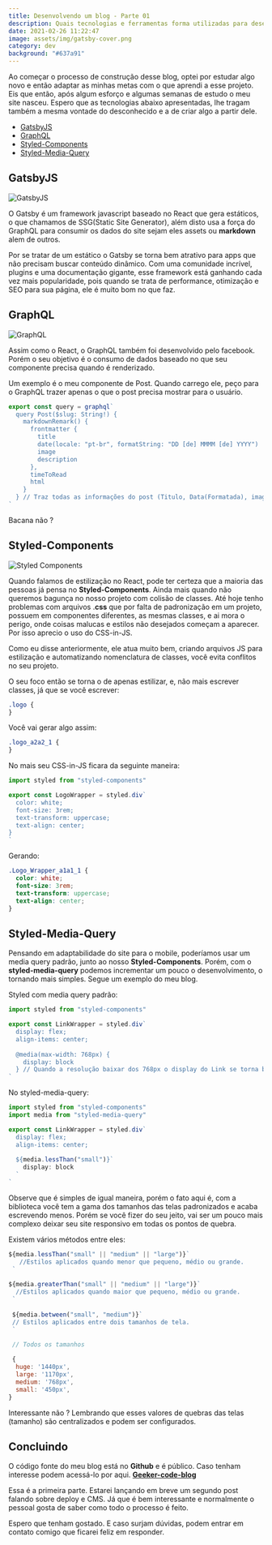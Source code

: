 ```yaml
---
title: Desenvolvendo um blog - Parte 01
description: Quais tecnologias e ferramentas forma utilizadas para desenvolver o Geeker Code
date: 2021-02-26 11:22:47
image: assets/img/gatsby-cover.png
category: dev
background: "#637a91"
---
```

Ao começar o processo de construção desse blog, optei por estudar algo novo e então adaptar as minhas metas com o que aprendi a esse projeto. Eis que então, após algum esforço e algumas semanas de estudo o meu site nasceu. Espero que as tecnologias abaixo apresentadas, lhe tragam também a mesma vontade do desconhecido e a de criar algo a partir dele.

* [GatsbyJS](https://www.gatsbyjs.com/)
* [GraphQL](https://graphql.org/)
* [Styled-Components](https://styled-components.com/)
* [Styled-Media-Query](https://www.npmjs.com/package/styled-media-query)

## GatsbyJS

![GatsbyJS](/assets/img/gatsby-png.png "Logo do framework javascript GatsbyJS")

O Gatsby é um framework javascript baseado no React que gera estáticos, o que chamamos de SSG(Static Site Generator), além disto usa a força do GraphQL para consumir os dados do site sejam eles assets ou **markdown** alem de outros.

Por se tratar de um estático o Gatsby se torna bem atrativo para apps que não precisam buscar conteúdo dinâmico. Com uma comunidade incrível, plugins e uma documentação gigante, esse framework está ganhando cada vez mais popularidade, pois quando se trata de performance, otimização e SEO para sua página, ele é muito bom no que faz.

## GraphQL

![GraphQL](/assets/img/graphql.png "Logo do GraphQL")

Assim como o React, o GraphQL também foi desenvolvido pelo facebook. Porém o seu objetivo é o consumo de dados baseado no que seu componente precisa quando é renderizado. 

Um exemplo é o meu componente de Post. Quando carrego ele, peço para o GraphQL trazer apenas o que o post precisa mostrar para o usuário.

```jsx
export const query = graphql`
  query Post($slug: String!) {
    markdownRemark() {
      frontmatter {
        title
        date(locale: "pt-br", formatString: "DD [de] MMMM [de] YYYY")
        image
        description
      },
      timeToRead
      html
    }
  } // Traz todas as informações do post (Titulo, Data(Formatada), imagem e descrição.
`
```

Bacana não ?

## Styled-Components

![Styled Components](/assets/img/styledcomponents.png "Logo da biblioteca styled components")

Quando falamos de estilização no React, pode ter certeza que a maioria das pessoas já pensa no **Styled-Components**. Ainda mais quando não queremos bagunça no nosso projeto com colisão de classes. Até hoje tenho problemas com arquivos .**css** que por falta de padronização em um projeto, possuem em componentes diferentes, as mesmas classes, e ai mora o perigo, onde coisas malucas e estilos não desejados começam a aparecer. Por isso aprecio o uso do CSS-in-JS.

Como eu disse anteriormente, ele atua muito bem, criando arquivos JS para estilização e automatizando nomenclatura de classes, você evita conflitos no seu projeto.

O seu foco então se torna o de apenas estilizar, e, não mais escrever classes, já que se você escrever:

```css
.logo {
}
```

Você vai gerar algo assim:

```css
.logo_a2a2_1 {
}
```

No mais seu CSS-in-JS ficara da seguinte maneira:

```jsx
import styled from "styled-components"

export const LogoWrapper = styled.div`
  color: white;
  font-size: 3rem;
  text-transform: uppercase;
  text-align: center;
}
`
```

Gerando:

```css
.Logo_Wrapper_a1a1_1 {
  color: white;
  font-size: 3rem;
  text-transform: uppercase;
  text-align: center;
}
```

## Styled-Media-Query

Pensando em adaptabilidade do site para o mobile, poderíamos usar um media query padrão, junto ao nosso **Styled-Components**. Porém, com o **styled-media-query** podemos incrementar um pouco o desenvolvimento, o tornando mais simples. Segue um exemplo do meu blog.

Styled com media query padrão:

```jsx
import styled from "styled-components"

export const LinkWrapper = styled.div`
  display: flex;
  align-items: center;
  
  @media(max-width: 768px) {
    display: block
  } // Quando a resolução baixar dos 768px o display do Link se torna block.
`
```

No styled-media-query:

```jsx
import styled from "styled-components"
import media from "styled-media-query"

export const LinkWrapper = styled.div`
  display: flex;
  align-items: center;
  
  ${media.lessThan("small")}`
    display: block
  `
`
```

Observe que é simples de igual maneira, porém o fato aqui é, com a biblioteca você tem a gama dos tamanhos das telas padronizados e acaba escrevendo menos. Porém se você fizer do seu jeito, vai ser um pouco mais complexo deixar seu site responsivo em todas os pontos de quebra.

Existem vários métodos entre eles:

```jsx
${media.lessThan("small" || "medium" || "large")}`
   //Estilos aplicados quando menor que pequeno, médio ou grande.
 `
  
${media.greaterThan("small" || "medium" || "large")}`
  //Estilos aplicados quando maior que pequeno, médio ou grande.
 `
 
 ${media.between("small", "medium")}`
 // Estilos aplicados entre dois tamanhos de tela.
 `
 
 // Todos os tamanhos 

 {
  huge: '1440px',
  large: '1170px',
  medium: '768px',
  small: '450px',
}
```

Interessante não ? Lembrando que esses valores de quebras das telas (tamanho) são centralizados e podem ser configurados.

## Concluindo

O código fonte do meu blog está no **Github** e é público. Caso tenham interesse podem acessá-lo por aqui. **[Geeker-code-blog](https://github.com/Marcoswinrar/geeker-code-blog)**

Essa é a primeira parte. Estarei lançando em breve um segundo post falando sobre deploy e CMS. Já que é bem interessante e normalmente o pessoal gosta de saber como todo o processo é feito.

Espero que tenham gostado. E caso surjam dúvidas, podem entrar em contato comigo que ficarei feliz em responder.
